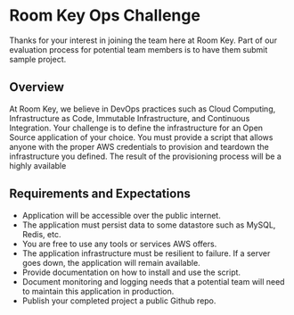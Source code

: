 # Room Key Ops Challenge

Thanks for your interest in joining the team here at Room Key. Part of our evaluation process for potential team members is to have them submit sample project.

## Overview

At Room Key, we believe in DevOps practices such as Cloud Computing, Infrastructure as Code, Immutable Infrastructure, and Continuous Integration. Your challenge is to define the infrastructure for an Open Source application of your choice. You must provide a script that allows anyone with the proper AWS credentials to provision and teardown the infrastructure you defined. The result of the provisioning process will be a highly available 

## Requirements and Expectations

* Application will be accessible over the public internet.
* The application must persist data to some datastore such as MySQL, Redis, etc.
* You are free to use any tools or services AWS offers.
* The application infrastructure must be resilient to failure. If a server goes down, the application will remain available.
* Provide documentation on how to install and use the script.
* Document monitoring and logging needs that a potential team will need to maintain this application in production.  
* Publish your completed project a public Github repo. 
